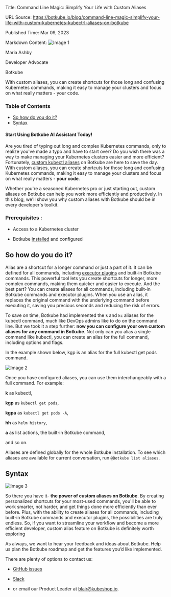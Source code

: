 Title: Command Line Magic: Simplify Your Life with Custom Aliases

URL Source: https://botkube.io/blog/command-line-magic-simplify-your-life-with-custom-kubernetes-kubectrl-aliases-on-botkube

Published Time: Mar 09, 2023

Markdown Content:
![Image 1](https://assets-global.website-files.com/634fabb21508d6c9db9bc46f/6408ed63e5b48fed17e54625_SE6Pjp9PW9TaOwePHJXRaxaLQgYdT2HX_5PYASmvIx8.jpeg)

Maria Ashby

Developer Advocate

Botkube

With custom aliases, you can create shortcuts for those long and confusing Kubernetes commands, making it easy to manage your clusters and focus on what really matters - your code.

### Table of Contents

*   [So how do you do it?](#so-how-do-you-do-it-)
*   [Syntax](#syntax)

#### Start Using Botkube AI Assistant Today!

Are you tired of typing out long and complex Kubernetes commands, only to realize you've made a typo and have to start over? Do you wish there was a way to make managing your Kubernetes clusters easier and more efficient? Fortunately, [custom kubectl aliases](https://docs.botkube.io/usage/executor/#aliases) on Botkube are here to save the day. With custom aliases, you can create shortcuts for those long and confusing Kubernetes commands, making it easy to manage your clusters and focus on what really matters - **your code**.

Whether you're a seasoned Kubernetes pro or just starting out, custom aliases on Botkube can help you work more efficiently and productively. In this blog, we'll show you why custom aliases with Botkube should be in every developer's toolkit.

### Prerequisites :

*   Access to a Kubernetes cluster
    
*   Botkube [installed](https://docs.botkube.io/) and configured
    

So how do you do it?
--------------------

Alias are a shortcut for a longer command or just a part of it. It can be defined for all commands, including [executor plugins](https://docs.botkube.io/usage/executor/) and built-in Botkube commands. This powerful tool lets you create shortcuts for longer, more complex commands, making them quicker and easier to execute. And the best part? You can create aliases for all commands, including built-in Botkube commands and executor plugins. When you use an alias, it replaces the original command with the underlying command before executing it, saving you precious seconds and reducing the risk of errors.

To save on time, Botkube had implemented the `k` and `kc` aliases for the kubectl command, much like DevOps admins like to do on the command line. But we took it a step further: **now you can configure your own custom aliases for any command in Botkube**. Not only can you alias a single command like kubectl, you can create an alias for the full command, including options and flags.

In the example shown below, kgp is an alias for the full kubectl get pods command.

![Image 2](https://assets-global.website-files.com/634fabb21508d6c9db9bc46f/6408ec7df6773520fc340602_sLERrE-WA2Iv0EldUqYb-eeTU_dmKcSc9eK3k6ryJguJX8MuZyReFo14bHFCWumC846c87NEyVpyjLs3bJBImbK_aF_0iH4k6JCgoQHl0hrLRWzBdnZ5Y8Hg8AMICY4tRhyP06K9v539W8TuW9mTvvY.png)

Once you have configured aliases, you can use them interchangeably with a full command. For example:

**k** as kubectl,

**kgp** as `kubectl get pods`,

**kgpa** as `kubectl get pods -A`,

**hh** as `helm history`,

**a** as list actions, the built-in Botkube command,

and so on.

Aliases are defined globally for the whole Botkube installation. To see which aliases are available for current conversation, run `@Botkube list aliases`.

Syntax
------

![Image 3](https://assets-global.website-files.com/634fabb21508d6c9db9bc46f/642d8fd3d44f31b2f4b28059_Screenshot%202023-04-05%20at%208.11.31%20AM.png)

So there you have it- **the power of custom aliases on Botkube**. By creating personalized shortcuts for your most-used commands, you'll be able to work smarter, not harder, and get things done more efficiently than ever before. Plus, with the ability to create aliases for all commands, including built-in Botkube commands and executor plugins, the possibilities are truly endless. So, if you want to streamline your workflow and become a more efficient developer, custom alias feature on Botkube is definitely worth exploring

As always, we want to hear your feedback and ideas about Botkube. Help us plan the Botkube roadmap and get the features you’d like implemented.

There are plenty of options to contact us:

*   [GitHub issues](https://github.com/kubeshop/botkube/issues)
    
*   [Slack](https://join.botkube.io/)
    
*   or email our Product Leader at blair@kubeshop.io.
